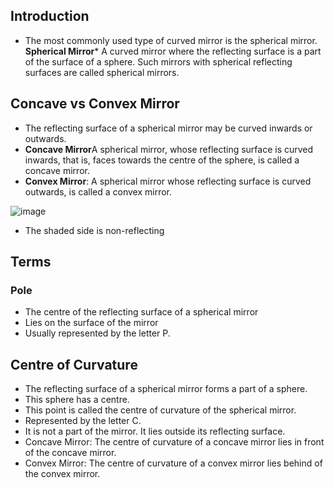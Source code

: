 ## Introduction
* The most commonly used type of curved mirror is the spherical mirror. 
**Spherical Mirror*** A curved mirror where the reflecting surface is a part of the surface of a sphere. Such mirrors with spherical reflecting surfaces are called spherical mirrors.

## Concave vs Convex Mirror
* The reflecting surface of a spherical mirror may be curved inwards or outwards. 
* **Concave Mirror**A spherical mirror, whose reflecting surface is curved inwards, that is, faces towards the centre of the sphere, is called a concave mirror.
* **Convex Mirror**: A spherical mirror whose reflecting surface is curved outwards, is called a convex mirror.

![image](https://user-images.githubusercontent.com/20998959/148192465-35155d97-8771-40da-a176-c7618e880859.png)

* The shaded side is non-reflecting

## Terms
### Pole
* The centre of the reflecting surface of a spherical mirror
* Lies on the surface of the mirror
* Usually represented by the letter P.

## Centre of Curvature
* The reflecting surface of a spherical mirror forms a part of a sphere.
* This sphere has a centre. 
* This point is called the centre of curvature of the spherical mirror. 
* Represented by the letter C. 
* It is not a part of the mirror. It lies outside its reflecting surface. 
* Concave Mirror: The centre of curvature of a concave mirror lies in front of the concave mirror.
* Convex Mirror:  The centre of curvature of a convex mirror lies behind of the convex mirror.
